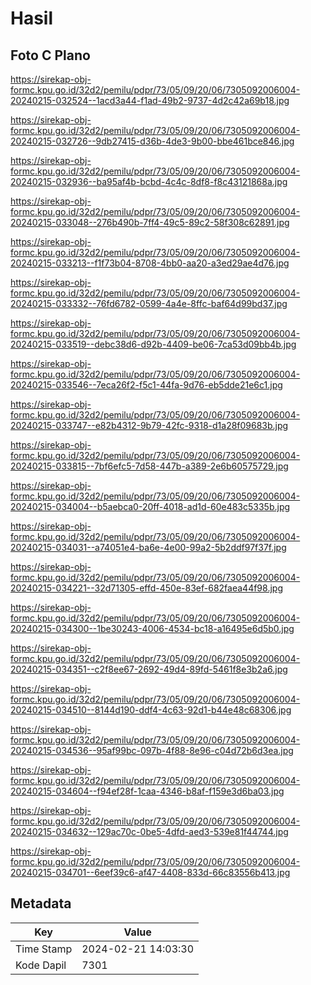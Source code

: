 # Hasil

## Foto C Plano

https://sirekap-obj-formc.kpu.go.id/32d2/pemilu/pdpr/73/05/09/20/06/7305092006004-20240215-032524--1acd3a44-f1ad-49b2-9737-4d2c42a69b18.jpg

https://sirekap-obj-formc.kpu.go.id/32d2/pemilu/pdpr/73/05/09/20/06/7305092006004-20240215-032726--9db27415-d36b-4de3-9b00-bbe461bce846.jpg

https://sirekap-obj-formc.kpu.go.id/32d2/pemilu/pdpr/73/05/09/20/06/7305092006004-20240215-032936--ba95af4b-bcbd-4c4c-8df8-f8c43121868a.jpg

https://sirekap-obj-formc.kpu.go.id/32d2/pemilu/pdpr/73/05/09/20/06/7305092006004-20240215-033048--276b490b-7ff4-49c5-89c2-58f308c62891.jpg

https://sirekap-obj-formc.kpu.go.id/32d2/pemilu/pdpr/73/05/09/20/06/7305092006004-20240215-033213--f1f73b04-8708-4bb0-aa20-a3ed29ae4d76.jpg

https://sirekap-obj-formc.kpu.go.id/32d2/pemilu/pdpr/73/05/09/20/06/7305092006004-20240215-033332--76fd6782-0599-4a4e-8ffc-baf64d99bd37.jpg

https://sirekap-obj-formc.kpu.go.id/32d2/pemilu/pdpr/73/05/09/20/06/7305092006004-20240215-033519--debc38d6-d92b-4409-be06-7ca53d09bb4b.jpg

https://sirekap-obj-formc.kpu.go.id/32d2/pemilu/pdpr/73/05/09/20/06/7305092006004-20240215-033546--7eca26f2-f5c1-44fa-9d76-eb5dde21e6c1.jpg

https://sirekap-obj-formc.kpu.go.id/32d2/pemilu/pdpr/73/05/09/20/06/7305092006004-20240215-033747--e82b4312-9b79-42fc-9318-d1a28f09683b.jpg

https://sirekap-obj-formc.kpu.go.id/32d2/pemilu/pdpr/73/05/09/20/06/7305092006004-20240215-033815--7bf6efc5-7d58-447b-a389-2e6b60575729.jpg

https://sirekap-obj-formc.kpu.go.id/32d2/pemilu/pdpr/73/05/09/20/06/7305092006004-20240215-034004--b5aebca0-20ff-4018-ad1d-60e483c5335b.jpg

https://sirekap-obj-formc.kpu.go.id/32d2/pemilu/pdpr/73/05/09/20/06/7305092006004-20240215-034031--a74051e4-ba6e-4e00-99a2-5b2ddf97f37f.jpg

https://sirekap-obj-formc.kpu.go.id/32d2/pemilu/pdpr/73/05/09/20/06/7305092006004-20240215-034221--32d71305-effd-450e-83ef-682faea44f98.jpg

https://sirekap-obj-formc.kpu.go.id/32d2/pemilu/pdpr/73/05/09/20/06/7305092006004-20240215-034300--1be30243-4006-4534-bc18-a16495e6d5b0.jpg

https://sirekap-obj-formc.kpu.go.id/32d2/pemilu/pdpr/73/05/09/20/06/7305092006004-20240215-034351--c2f8ee67-2692-49d4-89fd-5461f8e3b2a6.jpg

https://sirekap-obj-formc.kpu.go.id/32d2/pemilu/pdpr/73/05/09/20/06/7305092006004-20240215-034510--8144d190-ddf4-4c63-92d1-b44e48c68306.jpg

https://sirekap-obj-formc.kpu.go.id/32d2/pemilu/pdpr/73/05/09/20/06/7305092006004-20240215-034536--95af99bc-097b-4f88-8e96-c04d72b6d3ea.jpg

https://sirekap-obj-formc.kpu.go.id/32d2/pemilu/pdpr/73/05/09/20/06/7305092006004-20240215-034604--f94ef28f-1caa-4346-b8af-f159e3d6ba03.jpg

https://sirekap-obj-formc.kpu.go.id/32d2/pemilu/pdpr/73/05/09/20/06/7305092006004-20240215-034632--129ac70c-0be5-4dfd-aed3-539e81f44744.jpg

https://sirekap-obj-formc.kpu.go.id/32d2/pemilu/pdpr/73/05/09/20/06/7305092006004-20240215-034701--6eef39c6-af47-4408-833d-66c83556b413.jpg


## Metadata

| Key        | Value               |
| ---------- | ------------------- |
| Time Stamp | 2024-02-21 14:03:30 |
| Kode Dapil | 7301                |



